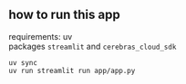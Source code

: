 ## how to run this app

requirements: uv  
packages `streamlit` and `cerebras_cloud_sdk`

```shell
uv sync
uv run streamlit run app/app.py
```
